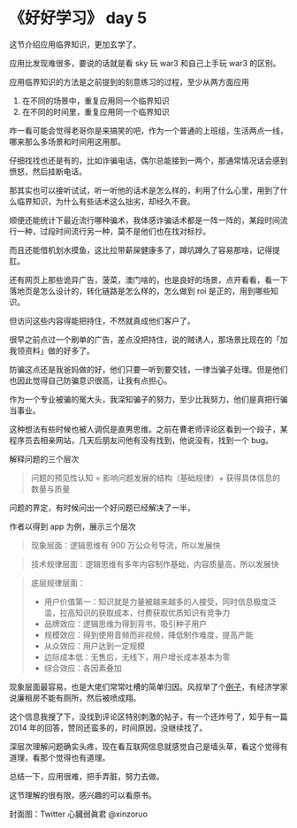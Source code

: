 # 《好好学习》 day 5

这节介绍应用临界知识，更加玄学了。

应用比发现难很多，要说的话就是看 sky 玩 war3 和自己上手玩 war3 的区别。

应用临界知识的方法是之前提到的刻意练习的过程，至少从两方面应用

1. 在不同的场景中，重复应用同一个临界知识
2. 在不同的时间里，重复应用同一个临界知识

咋一看可能会觉得老哥你是来搞笑的吧，作为一个普通的上班组，生活两点一线，哪来那么多场景和时间用这用那。

仔细找找也还是有的，比如诈骗电话，偶尔总能接到一两个，那通常情况话会感到愤怒，然后挂断电话。

那其实也可以接听试试，听一听他的话术是怎么样的，利用了什么心里，用到了什么临界知识，为什么有些话术这么拙劣，却经久不衰。

顺便还能统计下最近流行哪种骗术，我体感诈骗话术都是一阵一阵的，某段时间流行一种，过段时间流行另一种，莫不是他们也在找对标抄。

而且还能借机划水摸鱼，这比拉带薪屎健康多了，蹲坑蹲久了容易那啥，记得提肛。

还有网页上那些诡异广告，菠菜，澳门啥的，也是良好的场景，点开看看，看一下落地页是怎么设计的，转化链路是怎么样的，怎么做到 roi 是正的，用到哪些知识。

但访问这些内容得能把持住，不然就真成他们客户了。

很早之前点过一个刷单的广告，差点没把持住，说的贼诱人，那场景比现在的「加我领资料」做的好多了。

防骗这点还是我爸妈做的好，他们只要一听到要交钱，一律当骗子处理。但是他们也因此觉得自己防骗意识很高，让我有点担心。

作为一个专业被骗的冤大头，我深知骗子的努力，至少比我努力，他们是真把行骗当事业。

这种想法有些时候也被人调侃是直男思维。之前在曹老师评论区看到一个段子，某程序员去相亲网站，几天后朋友问他有没有找到，他说没有，找到一个 bug。

解释问题的三个层次

> 问题的预见性认知 = 影响问题发展的结构（基础规律）+ 获得具体信息的数量与质量

问题的界定，有时候问出一个好问题已经解决了一半，

作者以得到 app 为例，展示三个层次

> 现象层面：逻辑思维有 900 万公众号导流，所以发展快

> 技术规律层面：逻辑思维有多年内容制作基础，内容质量高，所以发展快

> 底层规律层面：
> + 用户价值第一：知识就是力量被越来越多的人接受，同时信息极度泛滥，拉高知识的获取成本，付费获取优质知识有竞争力
> + 品牌效应：逻辑思维为得到背书，吸引种子用户
> + 规模效应：得到使用音频而非视频，降低制作难度，提高产能
> + 从众效应：用户达到一定规模
> + 边际成本低：无售后，无线下，用户增长成本基本为零
> + 综合效应：各因素叠加

现象层面最容易，也是大佬们常常吐槽的简单归因。风叔举了个[例子](https://mp.weixin.qq.com/s?__biz=MzU0MjYwNDU2Mw==&mid=2247509510&idx=2&sn=5a4aa80f83af3ee0e6e867af97a8d80c&chksm=fb1aca7acc6d436c2307a88d6ce2a3d286082a6534a2265f0b0e18a9f6019263e676e7ef784e)，有经济学家说廉租房不能有厕所，然后被喷成翔。

这个信息我搜了下，没找到评论区特别刺激的帖子，有一个还炸号了，知乎有一篇 2014 年的回答，赞同还蛮多的，时间原因，没继续找了。

深层次理解问题确实头疼，现在看互联网信息就感觉自己是墙头草，看这个觉得有道理，看那个觉得也有道理。

总结一下，应用很难，把手弄脏，努力去做。

这节理解的很有限，感兴趣的可以看原书。

封面图：Twitter 心臓弱眞君 @xinzoruo
